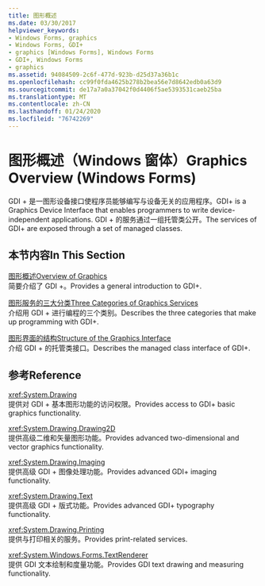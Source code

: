 ```yaml
---
title: 图形概述
ms.date: 03/30/2017
helpviewer_keywords:
- Windows Forms, graphics
- Windows Forms, GDI+
- graphics [Windows Forms], Windows Forms
- GDI+, Windows Forms
- graphics
ms.assetid: 94084509-2c6f-477d-923b-d25d37a36b1c
ms.openlocfilehash: cc99f0fda4625b278b2bea56e7d8642edb0a63d9
ms.sourcegitcommit: de17a7a0a37042f0d4406f5ae5393531caeb25ba
ms.translationtype: MT
ms.contentlocale: zh-CN
ms.lasthandoff: 01/24/2020
ms.locfileid: "76742269"
---
```

# <a name="graphics-overview-windows-forms"></a><span data-ttu-id="518dc-102">图形概述（Windows 窗体）</span><span class="sxs-lookup"><span data-stu-id="518dc-102">Graphics Overview (Windows Forms)</span></span>
<span data-ttu-id="518dc-103">GDI + 是一图形设备接口使程序员能够编写与设备无关的应用程序。</span><span class="sxs-lookup"><span data-stu-id="518dc-103">GDI+ is a Graphics Device Interface that enables programmers to write device-independent applications.</span></span> <span data-ttu-id="518dc-104">GDI + 的服务通过一组托管类公开。</span><span class="sxs-lookup"><span data-stu-id="518dc-104">The services of GDI+ are exposed through a set of managed classes.</span></span>  
  
## <a name="in-this-section"></a><span data-ttu-id="518dc-105">本节内容</span><span class="sxs-lookup"><span data-stu-id="518dc-105">In This Section</span></span>  
 [<span data-ttu-id="518dc-106">图形概述</span><span class="sxs-lookup"><span data-stu-id="518dc-106">Overview of Graphics</span></span>](overview-of-graphics.md)  
 <span data-ttu-id="518dc-107">简要介绍了 GDI +。</span><span class="sxs-lookup"><span data-stu-id="518dc-107">Provides a general introduction to GDI+.</span></span>  
  
 [<span data-ttu-id="518dc-108">图形服务的三大分类</span><span class="sxs-lookup"><span data-stu-id="518dc-108">Three Categories of Graphics Services</span></span>](three-categories-of-graphics-services.md)  
 <span data-ttu-id="518dc-109">介绍用 GDI + 进行编程的三个类别。</span><span class="sxs-lookup"><span data-stu-id="518dc-109">Describes the three categories that make up programming with GDI+.</span></span>  
  
 [<span data-ttu-id="518dc-110">图形界面的结构</span><span class="sxs-lookup"><span data-stu-id="518dc-110">Structure of the Graphics Interface</span></span>](structure-of-the-graphics-interface.md)  
 <span data-ttu-id="518dc-111">介绍 GDI + 的托管类接口。</span><span class="sxs-lookup"><span data-stu-id="518dc-111">Describes the managed class interface of GDI+.</span></span>  
  
## <a name="reference"></a><span data-ttu-id="518dc-112">参考</span><span class="sxs-lookup"><span data-stu-id="518dc-112">Reference</span></span>  
 <xref:System.Drawing>  
 <span data-ttu-id="518dc-113">提供对 GDI + 基本图形功能的访问权限。</span><span class="sxs-lookup"><span data-stu-id="518dc-113">Provides access to GDI+ basic graphics functionality.</span></span>  
  
 <xref:System.Drawing.Drawing2D>  
 <span data-ttu-id="518dc-114">提供高级二维和矢量图形功能。</span><span class="sxs-lookup"><span data-stu-id="518dc-114">Provides advanced two-dimensional and vector graphics functionality.</span></span>  
  
 <xref:System.Drawing.Imaging>  
 <span data-ttu-id="518dc-115">提供高级 GDI + 图像处理功能。</span><span class="sxs-lookup"><span data-stu-id="518dc-115">Provides advanced GDI+ imaging functionality.</span></span>  
  
 <xref:System.Drawing.Text>  
 <span data-ttu-id="518dc-116">提供高级 GDI + 版式功能。</span><span class="sxs-lookup"><span data-stu-id="518dc-116">Provides advanced GDI+ typography functionality.</span></span>  
  
 <xref:System.Drawing.Printing>  
 <span data-ttu-id="518dc-117">提供与打印相关的服务。</span><span class="sxs-lookup"><span data-stu-id="518dc-117">Provides print-related services.</span></span>  
  
 <xref:System.Windows.Forms.TextRenderer>  
 <span data-ttu-id="518dc-118">提供 GDI 文本绘制和度量功能。</span><span class="sxs-lookup"><span data-stu-id="518dc-118">Provides GDI text drawing and measuring functionality.</span></span>
